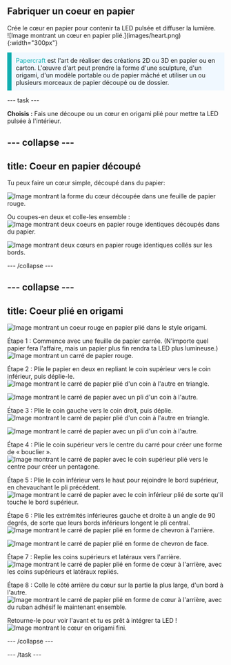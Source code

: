 ## Fabriquer un coeur en papier

<div style="display: flex; flex-wrap: wrap">
<div style="flex-basis: 200px; flex-grow: 1; margin-right: 15px;">
Crée le cœur en papier pour contenir ta LED pulsée et diffuser la lumière. 
</div>
<div>
![Image montrant un cœur en papier plié.](images/heart.png){:width="300px"}
</div>
</div>

<p style="border-left: solid; border-width:10px; border-color: #0faeb0; background-color: aliceblue; padding: 10px;">
<span style="color: #0faeb0">Papercraft</span> est l'art de réaliser des créations 2D ou 3D en papier ou en carton. L'œuvre d'art peut prendre la forme d'une sculpture, d'un origami, d'un modèle portable ou de papier mâché et utiliser un ou plusieurs morceaux de papier découpé ou de dossier.</p>

--- task ---

**Choisis :** Fais une découpe ou un cœur en origami plié pour mettre ta LED pulsée à l'intérieur.

--- collapse ---
---
title: Coeur en papier découpé
---

Tu peux faire un cœur simple, découpé dans du papier:

![Image montrant la forme du cœur découpée dans une feuille de papier rouge.](images/heart-cutout.png)

Ou coupes-en deux et colle-les ensemble : ![Image montrant deux coeurs en papier rouge identiques découpés dans du papier.](images/heart-cutout2.png)

![Image montrant deux cœurs en papier rouge identiques collés sur les bords.](images/heart-cutout3.png)


--- /collapse ---


--- collapse ---
---
title: Coeur plié en origami
---

![Image montrant un coeur rouge en papier plié dans le style origami.](images/heart.png)

Étape 1 : Commence avec une feuille de papier carrée. (N'importe quel papier fera l'affaire, mais un papier plus fin rendra ta LED plus lumineuse.) ![Image montrant un carré de papier rouge.](images/heart1.png)


Étape 2 : Plie le papier en deux en repliant le coin supérieur vers le coin inférieur, puis déplie-le. ![Image montrant le carré de papier plié d'un coin à l'autre en triangle.](images/heart2.png)

![Image montrant le carré de papier avec un pli d'un coin à l'autre.](images/heart3.png)


Étape 3 : Plie le coin gauche vers le coin droit, puis déplie. ![Image montrant le carré de papier plié d'un coin à l'autre en triangle.](images/heart4.png)

![Image montrant le carré de papier avec un pli d'un coin à l'autre.](images/heart5.png)


Étape 4 : Plie le coin supérieur vers le centre du carré pour créer une forme de « bouclier ». ![Image montrant le carré de papier avec le coin supérieur plié vers le centre pour créer un pentagone.](images/heart6.png)


Étape 5 : Plie le coin inférieur vers le haut pour rejoindre le bord supérieur, en chevauchant le pli précédent. ![Image montrant le carré de papier avec le coin inférieur plié de sorte qu'il touche le bord supérieur.](images/heart7.png)

Étape 6 : Plie les extrémités inférieures gauche et droite à un angle de 90 degrés, de sorte que leurs bords inférieurs longent le pli central. ![Image montrant le carré de papier plié en forme de chevron à l'arrière.](images/heart8.png)

![Image montrant le carré de papier plié en forme de chevron de face.](images/heart9.png)


Étape 7 : Replie les coins supérieurs et latéraux vers l'arrière. ![Image montrant le carré de papier plié en forme de cœur à l'arrière, avec les coins supérieurs et latéraux repliés.](images/heart10.png)

Étape 8 : Colle le côté arrière du cœur sur la partie la plus large, d'un bord à l'autre. ![Image montrant le carré de papier plié en forme de cœur à l'arrière, avec du ruban adhésif le maintenant ensemble.](images/heart11.png)

Retourne-le pour voir l'avant et tu es prêt à intégrer ta LED ! ![Image montrant le cœur en origami fini.](images/heart.png)


--- /collapse ---

--- /task ---


